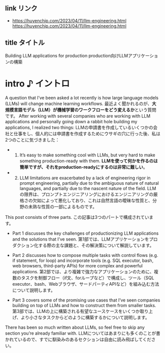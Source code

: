 ## link リンク

- <https://huyenchip.com/2023/04/11/llm-engineering.html> <https://huyenchip.com/2023/04/11/llm-engineering.html>

## title タイトル

Building LLM applications for production
production向けLLMアプリケーションの構築

# intro ♪ イントロ

A question that I’ve been asked a lot recently is how large language models (LLMs) will change machine learning workflows.
最近よく聞かれるのが、**大規模言語モデル（LLM）が機械学習のワークフローをどう変えるか**という質問です。
After working with several companies who are working with LLM applications and personally going down a rabbit hole building my applications, I realized two things:
LLMの申請書を作成しているいくつかの会社と仕事をし、個人的には申請書を作成するためにウサギの穴に行った後、私は2つのことに気づきました：

- 1. It’s easy to make something cool with LLMs, but very hard to make something production-ready with them.
**LLMを使って何かを作るのは簡単ですが、それをproduction-readyにするのは非常に難しい**。

- 2. LLM limitations are exacerbated by a lack of engineering rigor in prompt engineering, partially due to the ambiguous nature of natural languages, and partially due to the nascent nature of the field.
LLMの限界は、プロンプトエンジニアリングにおけるエンジニアリングの厳格さの欠如によって悪化しており、これは自然言語の曖昧な性質と、分野の未熟な性質の一部によるものです。

This post consists of three parts.
この記事は3つのパートで構成されています。

- Part 1 discusses the key challenges of productionizing LLM applications and the solutions that I’ve seen.
第1部では、LLMアプリケーションをプロダクション化する際の主な課題と、その解決策について解説しています。

- Part 2 discusses how to compose multiple tasks with control flows (e.g. if statement, for loop) and incorporate tools (e.g. SQL executor, bash, web browsers, third-party APIs) for more complex and powerful applications.
第2部では、より複雑で強力なアプリケーションのために、複数のタスクを制御フロー（if文、forループなど）で構成し、ツール（SQL executor、bash、Webブラウザ、サードパーティAPIなど）を組み込む方法について説明します。

- Part 3 covers some of the promising use cases that I’ve seen companies building on top of LLMs and how to construct them from smaller tasks. 第3部では、LLMの上に構築される有望なユースケースをいくつか取り上げ、より小さなタスクからどのように構築するかについて説明します。

There has been so much written about LLMs, so feel free to skip any section you’re already familiar with.
LLMについてはあまりにも多くのことが書かれているので、すでに馴染みのあるセクションは自由に読み飛ばしてください。

<!-- ここまで読んだ! --!>
